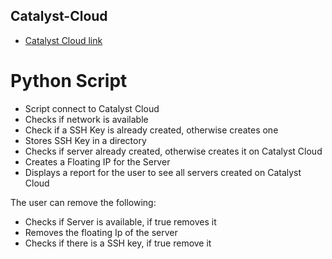 ## Catalyst-Cloud
- <a href="https://catalystcloud.nz/">Catalyst Cloud link </a>

# Python Script
 - Script connect to Catalyst Cloud
 - Checks if network is available
 - Check if a SSH Key is already created, otherwise creates one
 - Stores SSH Key in a directory
 - Checks if server already created, otherwise creates it on Catalyst Cloud
 - Creates a Floating IP for the Server
 - Displays a report for the user to see all servers created on Catalyst Cloud

 The user can remove the following:
 - Checks if Server is available, if true removes it
 - Removes the floating Ip of the server
 - Checks if there is a SSH key, if true remove it 
